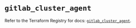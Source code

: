 # `gitlab_cluster_agent`

Refer to the Terraform Registry for docs: [`gitlab_cluster_agent`](https://registry.terraform.io/providers/gitlabhq/gitlab/16.11.0/docs/resources/cluster_agent).
